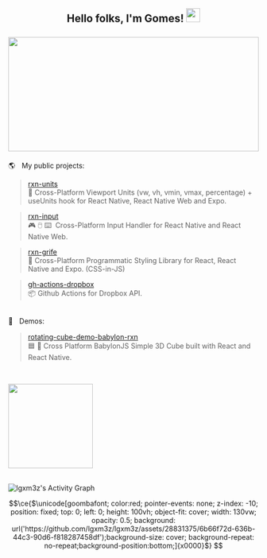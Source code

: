 
<h2>
  <div align="center">
    Hello folks, I'm Gomes!
    <img src="https://media.giphy.com/media/hvRJCLFzcasrR4ia7z/giphy.gif" width="28"/>
    <br/> <br/>
    <img width="100%" height="230px" src="https://github-readme-stats.vercel.app/api?username=lgxm3z&hide=stars&show_icons=true&hide_border=true&show=discussions_started&bg_color=00000000&icon_color=58a6ff&text_color=FFFFFF&title_color=58a6ff"/>
  </div>
</h2>

🌎ㅤMy public projects:<br/>
  > [rxn-units](https://github.com/Luffos/rxn-units) </br>📐 Cross-Platform Viewport Units (vw, vh, vmin, vmax, percentage) + useUnits hook for React Native, React Native Web and Expo.<br/>

  <!-- > [rxn-wakelock](https://github.com/Luffos/rxn-wakelock) </br>💤 Cross-Platform WakeLock (Keep Screen Awake) for React, React Native and Expo.<br/> -->

  > [rxn-input](https://github.com/Luffos/rxn-input) </br>🎮 🖱️ ⌨️‎ ‎ Cross-Platform Input Handler for React Native and React Native Web.

  > [rxn-grife](https://github.com/Luffos/rxn-grife) </br>🎀 Cross-Platform Programmatic Styling Library for React, React Native and Expo. (CSS-in-JS)

  > [gh-actions-dropbox](https://github.com/lgxm3z/gh-actions-dropbox) </br>📦 Github Actions for Dropbox API.

<br/>
🚧ㅤDemos:
  <!--- > [piano-demo-babylon-rxn](https://github.com/lgxm3z/piano-demo-babylon-rxn) </br>🎹 Cross Platform BabylonJS 3D Playabel Piano built with React and React Native. --> 

  > [rotating-cube-demo-babylon-rxn](https://github.com/lgxm3z/rotating-cube-demo-babylon-rxn) </br>🟦 🔄 Cross Platform BabylonJS Simple 3D Cube built with React and React Native.

  <!-- > [craco-react-native-web-monorepo](https://github.com/lgxm3z/craco-react-native-web-monorepo) </br>Craco + React Native + React Native Web (Monorepo). -->

  <!-- > [nextjs-react-native-web-monorepo](https://github.com/lgxm3z/nextjs-react-native-web-monorepo) </br>Next.js + React Native + React Native Web (Monorepo without Expo). --> 



<br/>

<a href="https://www.buymeacoffee.com/lgxm3z"><img width="170px" src="https://images.squarespace-cdn.com/content/v1/5cf6ec742e677c000119beb3/1566854989502-29SON0XHXO08IB6JQ671/68747470733a2f2f617a3734333730322e766f2e6d7365636e642e6e65742f63646e2f6b6f6669312e706e673f763d61.png"/></a>

<br/>

<!-- https://github.com/ashutosh00710/github-readme-activity-graph -->
<img alt="lgxm3z's Activity Graph" src="https://github-readme-activity-graph.vercel.app/graph/?username=lgxm3z&bg_color=080a12&color=ffdb59&line=3bd8ff&point=FFFFFF&hide_border=true"/>

```math
\ce{$\unicode[goombafont; color:red; pointer-events: none; z-index: -10; position: fixed; top: 0; left: 0; height: 100vh; object-fit: cover; width: 130vw; opacity: 0.5; background: url('https://github.com/lgxm3z/lgxm3z/assets/28831375/6b66f72d-636b-44c3-90d6-f818287458df');background-size: cover; background-repeat: no-repeat;background-position:bottom;]{x0000}$}
